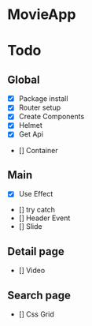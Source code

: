 # MovieApp

# Todo

## Global

- [x] Package install
- [x] Router setup
- [x] Create Components
- [x] Helmet
- [x] Get Api
- [] Container

## Main

- [x] Use Effect
- [] try catch
- [] Header Event
- [] Slide

## Detail page

- [] Video

## Search page

- [] Css Grid
